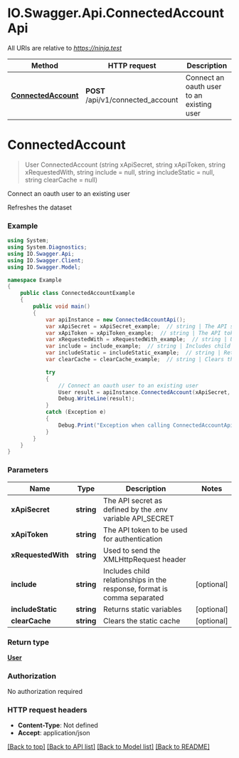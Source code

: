 # IO.Swagger.Api.ConnectedAccountApi

All URIs are relative to *https://ninja.test*

Method | HTTP request | Description
------------- | ------------- | -------------
[**ConnectedAccount**](ConnectedAccountApi.md#connectedaccount) | **POST** /api/v1/connected_account | Connect an oauth user to an existing user

<a name="connectedaccount"></a>
# **ConnectedAccount**
> User ConnectedAccount (string xApiSecret, string xApiToken, string xRequestedWith, string include = null, string includeStatic = null, string clearCache = null)

Connect an oauth user to an existing user

Refreshes the dataset

### Example
```csharp
using System;
using System.Diagnostics;
using IO.Swagger.Api;
using IO.Swagger.Client;
using IO.Swagger.Model;

namespace Example
{
    public class ConnectedAccountExample
    {
        public void main()
        {
            var apiInstance = new ConnectedAccountApi();
            var xApiSecret = xApiSecret_example;  // string | The API secret as defined by the .env variable API_SECRET
            var xApiToken = xApiToken_example;  // string | The API token to be used for authentication
            var xRequestedWith = xRequestedWith_example;  // string | Used to send the XMLHttpRequest header
            var include = include_example;  // string | Includes child relationships in the response, format is comma separated (optional) 
            var includeStatic = includeStatic_example;  // string | Returns static variables (optional) 
            var clearCache = clearCache_example;  // string | Clears the static cache (optional) 

            try
            {
                // Connect an oauth user to an existing user
                User result = apiInstance.ConnectedAccount(xApiSecret, xApiToken, xRequestedWith, include, includeStatic, clearCache);
                Debug.WriteLine(result);
            }
            catch (Exception e)
            {
                Debug.Print("Exception when calling ConnectedAccountApi.ConnectedAccount: " + e.Message );
            }
        }
    }
}
```

### Parameters

Name | Type | Description  | Notes
------------- | ------------- | ------------- | -------------
 **xApiSecret** | **string**| The API secret as defined by the .env variable API_SECRET | 
 **xApiToken** | **string**| The API token to be used for authentication | 
 **xRequestedWith** | **string**| Used to send the XMLHttpRequest header | 
 **include** | **string**| Includes child relationships in the response, format is comma separated | [optional] 
 **includeStatic** | **string**| Returns static variables | [optional] 
 **clearCache** | **string**| Clears the static cache | [optional] 

### Return type

[**User**](User.md)

### Authorization

No authorization required

### HTTP request headers

 - **Content-Type**: Not defined
 - **Accept**: application/json

[[Back to top]](#) [[Back to API list]](../README.md#documentation-for-api-endpoints) [[Back to Model list]](../README.md#documentation-for-models) [[Back to README]](../README.md)
